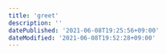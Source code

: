 ```yaml
---
title: 'greet'
description: ''
datePublished: '2021-06-08T19:25:56+09:00'
dateModified: '2021-06-08T19:52:28+09:00'
---
```


